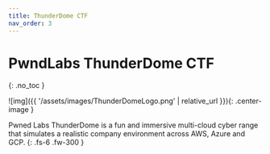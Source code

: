 ```yaml
---
title: ThunderDome CTF
nav_order: 3
---
```


# PwndLabs ThunderDome CTF
{: .no_toc }

![img]({{ '/assets/images/ThunderDomeLogo.png' | relative_url }}){: .center-image }

Pwned Labs ThunderDome is a fun and immersive multi-cloud cyber range that simulates a realistic company environment across AWS, Azure and GCP. 
{: .fs-6 .fw-300 }
